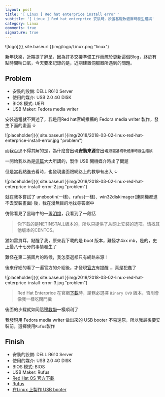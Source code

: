 ```yaml
---
layout: post
title: '[ Linux ] Red hat enterprice install error '
subtitle: '[ Linux ] Red hat enterprice 安裝時，設置基礎軟體庫時發生錯誤'
category: Linux
comments: true
signature: true
---
```


![logo]({{ site.baseurl }}img/logo/Linux.png "linux")

<div class="message">
    新年快樂，近期提了辭呈，因為許多交接準備工作而疏於更新這個Blog，終於有點時間喘口氣，今天要來記錄的是，近期建置伺服器所遇到的問題。
</div>

## Problem

 - 安裝的設備: DELL R610 Server
 - 使用的媒介: USB 2.0 4G DISK
 - BIOS 模式: UEFI
 - USB Maker: Fedora media writer

安裝過程就不贊述了，我是用Red hat官網推薦的 Fedora media writer 製作，發生下面的畫面 ↓

![placeholder]({{ site.baseurl }}img/2018/2018-03-02-linux-red-hat-enterprice-install-error.jpg "problem")

而我百思不得其解的是，為什麼會出現**安裝來源**會出現`設置基礎軟體庫時發生錯誤`

一開始我以為是[這篇](http://blog.sina.com.cn/s/blog_757fc71d0102w7bb.html)大大所講的，製作 USB 開機媒介時出了問題

但是當我點進去看時，也發現畫面跟網路上的教學有出入 ↓

![placeholder]({{ site.baseurl }}img/2018/2018-03-02-linux-red-hat-enterprice-install-error-2.jpg "problem")

就在我多嘗試了 unebootin(一樣)、rufus(一樣)、win32diskimager(連開機都進不去安裝畫面) 後，我在漫無目的地找尋答案中

彷彿看見了黑暗中的一盞[明燈](https://zhidao.baidu.com/question/392573543444301725.html?qbl=relate_question_1)，我看到了一段話

 > 你下载的是NETINSTALL版本的，所以只提供了从网上安装的选项。请找其他版本的CENTOS。

猶如雷貫耳，點醒了我，原來我下載的是 boot 版本，難怪才4xx mb，是的，史上最八十七分的事情發生了

難怪在第二張圖片的時候，我怎麼選都只有網路來源 !

後來仔細的看了一遍官方的介紹後，才發現[官方](https://access.redhat.com/documentation/zh-tw/red_hat_enterprise_linux/6/html/installation_guide/ch-obtaining_red_hat_enterprise_linux)有提醒 ... 真是犯蠢了

![placeholder]({{ site.baseurl }}img/2018/2018-03-02-linux-red-hat-enterprice-install-error-3.jpg "problem")

 > Red Hat Enterprice 在官網[下載](https://access.redhat.com/downloads/content/69/ver=/rhel---7/7.4/x86_64/product-software)時，請務必選擇 `Binary DVD` 版本，否則會像我一樣吃閉門羹

後面的步驟就如同這邊[教學](https://blog.gtwang.org/linux/install-red-hat-enterprise-linux-rhel-server-72/)一樣順利了

我發現用 Fedora media writer 做出來的 USB booter 不易還原，所以我最後要安裝前，選擇使用`Rufus`製作

## Finish

 - 安裝的設備: DELL R610 Server
 - 使用的媒介: USB 2.0 4G DISK
 - BIOS 模式: BIOS
 - USB Maker: Rufus
 - [Red Hat OS 官方下載](https://access.redhat.com/downloads/content/69/ver=/rhel---7/7.4/x86_64/product-software)
 - [Rufus](https://rufus.akeo.ie/?locale=zh_TW)
 - [在Linux 上製作 USB booter](https://access.redhat.com/documentation/zh-tw/red_hat_enterprise_linux/7/html/installation_guide/sect-making-usb-media)
